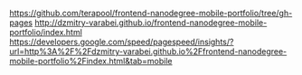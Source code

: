 https://github.com/terapool/frontend-nanodegree-mobile-portfolio/tree/gh-pages
http://dzmitry-varabei.github.io/frontend-nanodegree-mobile-portfolio/index.html
https://developers.google.com/speed/pagespeed/insights/?url=http%3A%2F%2Fdzmitry-varabei.github.io%2Ffrontend-nanodegree-mobile-portfolio%2Findex.html&tab=mobile
